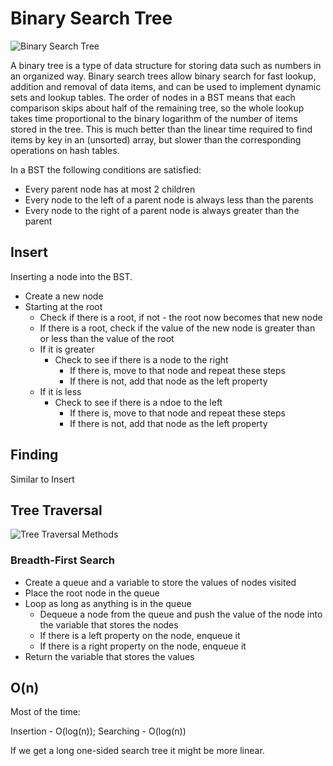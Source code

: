 # Binary Search Tree

![Binary Search Tree](https://upload.wikimedia.org/wikipedia/commons/thumb/d/da/Binary_search_tree.svg/1200px-Binary_search_tree.svg.png)

A binary tree is a type of data structure for storing data such as numbers in an organized way. Binary search trees allow binary search for fast lookup, addition and removal of data items, and can be used to implement dynamic sets and lookup tables. The order of nodes in a BST means that each comparison skips about half of the remaining tree, so the whole lookup takes time proportional to the binary logarithm of the number of items stored in the tree. This is much better than the linear time required to find items by key in an (unsorted) array, but slower than the corresponding operations on hash tables.

In a BST the following conditions are satisfied:

- Every parent node has at most 2 children
- Every node to the left of a parent node is always less than the parents
- Every node to the right of a parent node is always greater than the parent

## Insert

Inserting a node into the BST.

- Create a new node
- Starting at the root
  - Check if there is a root, if not - the root now becomes that new node
  - If there is a root, check if the value of the new node is greater than or less than the value of the root
  - If it is greater
    - Check to see if there is a node to the right
      - If there is, move to that node and repeat these steps
      - If there is not, add that node as the left property
  - If it is less
    - Check to see if there is a ndoe to the left
      - If there is, move to that node and repeat these steps
      - If there is not, add that node as the left property

## Finding

Similar to Insert

## Tree Traversal

![Tree Traversal Methods](https://leetcode.com/articles/Figures/145_transverse.png)

### Breadth-First Search

- Create a queue and a variable to store the values of nodes visited
- Place the root node in the queue
- Loop as long as anything is in the queue
  - Dequeue a node from the queue and push the value of the node into the variable that stores the nodes
  - If there is a left property on the node, enqueue it
  - If there is a right property on the node, enqueue it
- Return the variable that stores the values

## O(n)

Most of the time:

Insertion - O(log(n)); Searching - O(log(n))

If we get a long one-sided search tree it might be more linear.
